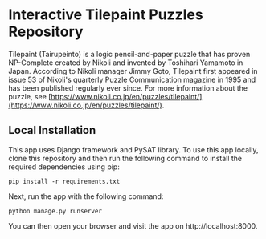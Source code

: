 # Interactive Tilepaint Puzzles Repository

Tilepaint (Tairupeinto) is a logic pencil-and-paper puzzle that has proven NP-Complete created by Nikoli and invented by Toshihari Yamamoto in Japan. 
According to Nikoli manager Jimmy Goto, Tilepaint first appeared in issue 53 of Nikoli's quarterly Puzzle Communication magazine in 1995 and has been published regularly ever since. For more information about the puzzle, see [https://www.nikoli.co.jp/en/puzzles/tilepaint/](https://www.nikoli.co.jp/en/puzzles/tilepaint/).
## Local Installation

This app uses Django framework and PySAT library. To use this app locally, clone this repository and then run the following command to install the required dependencies using pip:
```
pip install -r requirements.txt
```
Next, run the app with the following command:
```
python manage.py runserver
```
You can then open your browser and visit the app on http://localhost:8000.
